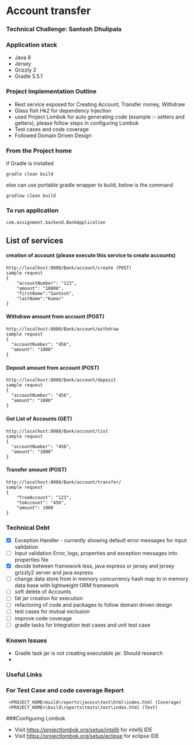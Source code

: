 # Account transfer
### Technical Challenge: Santosh Dhulipala
### Application stack
- Java 8
- Jersey
- Grizzly 2
- Gradle 5.5.1

### Project Implementation Outline
- Rest service exposed for Creating Account, Transfer money, Withdraw
- Glass fish Hk2 for dependency Injection 
- used Project Lombok for auto generating code (example :- setters and getters), please follow steps in configuring Lombok
- Test cases and code coverage
- Followed Domain Driven Design

### From the Project home
 if Gradle is installed
 ```
 gradle clean build
 ```
 else can use portable gradle wrapper to build, below is the command
 ```
 gradlew clean build
 ```


### To run application
 ```
 com.assignment.backend.BankApplication
 ```
 ## List of services 
 #### creation of account (please execute this service to create accounts)
```
http://localhost:8080/Bank/account/create (POST)
sample request
{
    "accountNumber": "123",
    "amount": "10000",
    "firstName":"Santosh",
    "lastName":"Kumar"
}
```

#### Withdraw amount from account (POST)
```
http://localhost:8080/Bank/account/withdraw
sample request
{
  "accountNumber": "456",
  "amount": "1000"
}
```
#### Deposit amount from account (POST)
```
http://localhost:8080/Bank/account/deposit
sample request
{
  "accountNumber": "456",
  "amount": "1000"
}
```

#### Get List of Accounts (GET)
```
http://localhost:8080/Bank/account/list
sample request
{
  "accountNumber": "456",
  "amount": "1000"
}
```
#### Transfer amount (POST)
```
http://localhost:8080/Bank/account/transfer/
sample request
{
    "fromAccount": "123",
    "toAccount": "456",
    "amount": 1000
}
```

### Technical Debt
- [X] Exception Handler - currently showing default error messages for input validation
- [ ] Input validation Error, logs, properties and exception messages into properties file
- [X] decide between framework less, java express or jersey and jersey grizzly2 server and java express
- [ ] change data store from in memory concurrency hash map to in memory data base with lightweight ORM framework
- [ ] soft delete of Accounts
- [ ] fat jar creation for execution
- [ ] refactoring of code and packages to follow domain driven design
- [ ] test cases for mutual exclusion
- [ ] improve code coverage
- [ ] gradle tasks for Integration test cases and unit test case 

### Known Issues

- Gradle task jar is not creating executable jar. Should research
- 

### Useful Links

### For Test Case and code coverage Report
     <PROJECT_HOME>build\reports\jacoco\test\html\index.html (Coverage)
     <PROJECT_HOME>\build\reports\tests\test\index.html (Test)



###Configuring Lombok
   - Visit https://projectlombok.org/setup/intellij for intellij IDE
   - Visit https://projectlombok.org/setup/eclipse for eclipse IDE
